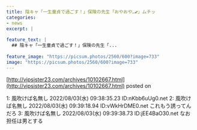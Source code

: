 ```yaml
---
title: 陰キャ「一生童貞で過ごす！」保険の先生「おやおや…💕」ムチッ
categories:
- news
excerpt: |
  
feature_text: |
  ## 陰キャ「一生童貞で過ごす！」保険の先生「...
  
feature_image: "https://picsum.photos/2560/600?image=733"
image: "https://picsum.photos/2560/600?image=733"
---
```


[http://vipsister23.com/archives/10102667.html](http://vipsister23.com/archives/10102667.html)
posted on 

<!--more-->

1: 風吹けば名無し 2022/08/03(水) 09:38:35.23 ID:nKbb6uUg0.net 2: 風吹けば名無し 2022/08/03(水) 09:39:18.94 ID:vWkHrDME0.net これもう誘ってんだろ 3: 風吹けば名無し 2022/08/03(水) 09:39:38.73 ID:jEE4BaO30.net なお担任は男とする
